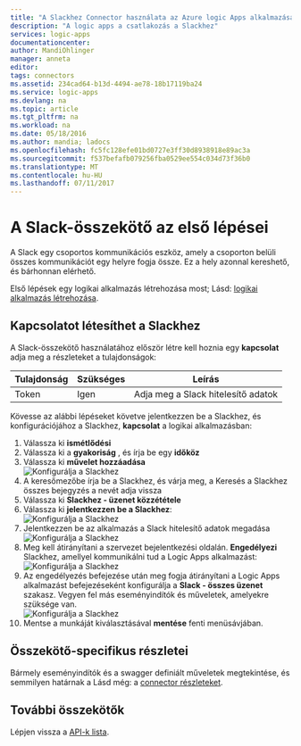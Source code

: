 ```yaml
---
title: "A Slackhez Connector használata az Azure logic Apps alkalmazásait |} Microsoft Docs"
description: "A logic apps a csatlakozás a Slackhez"
services: logic-apps
documentationcenter: 
author: MandiOhlinger
manager: anneta
editor: 
tags: connectors
ms.assetid: 234cad64-b13d-4494-ae78-18b17119ba24
ms.service: logic-apps
ms.devlang: na
ms.topic: article
ms.tgt_pltfrm: na
ms.workload: na
ms.date: 05/18/2016
ms.author: mandia; ladocs
ms.openlocfilehash: fc5fc128efe01bd0727e3ff30d8938918e89ac3a
ms.sourcegitcommit: f537befafb079256fba0529ee554c034d73f36b0
ms.translationtype: MT
ms.contentlocale: hu-HU
ms.lasthandoff: 07/11/2017
---
```

# <a name="get-started-with-the-slack-connector"></a>A Slack-összekötő az első lépései
A Slack egy csoportos kommunikációs eszköz, amely a csoporton belüli összes kommunikációt egy helyre fogja össze. Ez a hely azonnal kereshető, és bárhonnan elérhető. 

Első lépések egy logikai alkalmazás létrehozása most; Lásd: [logikai alkalmazás létrehozása](../logic-apps/logic-apps-create-a-logic-app.md).

## <a name="create-a-connection-to-slack"></a>Kapcsolatot létesíthet a Slackhez
A Slack-összekötő használatához először létre kell hoznia egy **kapcsolat** adja meg a részleteket a tulajdonságok: 

| Tulajdonság | Szükséges | Leírás |
| --- | --- | --- |
| Token |Igen |Adja meg a Slack hitelesítő adatok |

Kövesse az alábbi lépéseket követve jelentkezzen be a Slackhez, és konfigurációjához a Slackhez, **kapcsolat** a logikai alkalmazásban:

1. Válassza ki **ismétlődési**
2. Válassza ki a **gyakoriság** , és írja be egy **időköz**
3. Válassza ki **művelet hozzáadása**  
   ![Konfigurálja a Slackhez][1]  
4. A keresőmezőbe írja be a Slackhez, és várja meg, a Keresés a Slackhez összes bejegyzés a nevét adja vissza
5. Válassza ki **Slackhez - üzenet közzététele**
6. Válassza ki **jelentkezzen be a Slackhez**:  
   ![Konfigurálja a Slackhez][2]
7. Jelentkezzen be az alkalmazás a Slack hitelesítő adatok megadása    
   ![Konfigurálja a Slackhez][3]  
8. Meg kell átirányítani a szervezet bejelentkezési oldalán. **Engedélyezi** Slackhez, amellyel kommunikálni tud a Logic Apps alkalmazást:      
   ![Konfigurálja a Slackhez][5] 
9. Az engedélyezés befejezése után meg fogja átirányítani a Logic Apps alkalmazást befejezéseként konfigurálja a **Slack - összes üzenet** szakasz. Vegyen fel más eseményindítók és műveletek, amelyekre szüksége van.  
   ![Konfigurálja a Slackhez][6]
10. Mentse a munkáját kiválasztásával **mentése** fenti menüsávjában.

## <a name="connector-specific-details"></a>Összekötő-specifikus részletei

Bármely eseményindítók és a swagger definiált műveletek megtekintése, és semmilyen határnak a Lásd még: a [connector részleteket](/connectors/slack/).

## <a name="more-connectors"></a>További összekötők
Lépjen vissza a [API-k lista](apis-list.md).

[1]: ./media/connectors-create-api-slack/connectionconfig1.png
[2]: ./media/connectors-create-api-slack/connectionconfig2.png 
[3]: ./media/connectors-create-api-slack/connectionconfig3.png
[4]: ./media/connectors-create-api-slack/connectionconfig4.png
[5]: ./media/connectors-create-api-slack/connectionconfig5.png
[6]: ./media/connectors-create-api-slack/connectionconfig6.png
